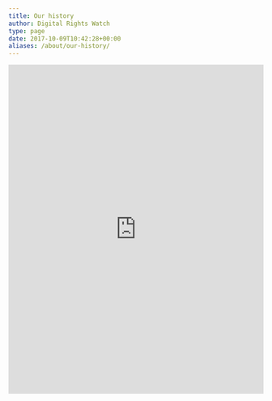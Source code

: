 ```yaml
---
title: Our history
author: Digital Rights Watch
type: page
date: 2017-10-09T10:42:28+00:00
aliases: /about/our-history/
---
```

<p><iframe src="https://cdn.knightlab.com/libs/timeline3/latest/embed/index.html?source=1-8TqxgoA-CDPDJTj_qZYmc4jOsQ47UzNhzT1ZsnvcV4&amp;font=Default&amp;lang=en&amp;initial_zoom=2&amp;height=650" webkitallowfullscreen="" mozallowfullscreen="" allowfullscreen="" width="100%" height="650" frameborder="0"></iframe></p>
